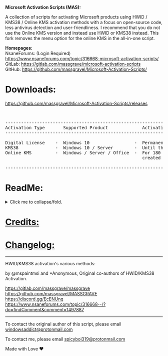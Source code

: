    **Microsoft Activation Scripts (MAS):**

   A collection of scripts for activating Microsoft products using HWID / KMS38 / Online KMS activation methods 
   with a focus on open-source code, less antivirus detection and user-friendliness. I recommend that you do not use the Online KMS version and instead use HWID or KMS38 instead. This fork removes the menu option for the online KMS in the all-in-one script. 

   **Homepages:**<br/>
   NsaneForums: (Login Required) https://www.nsaneforums.com/topic/316668-microsoft-activation-scripts/<br/>
   GitLab: https://gitlab.com/massgrave/microsoft-activation-scripts<br/>
   GitHub: https://github.com/massgravel/Microsoft-Activation-Scripts/<br/>
   
  # **Downloads:** <br/>
   https://github.com/massgravel/Microsoft-Activation-Scripts/releases

<br/> 

<pre class="ipsCode prettyprint lang-html prettyprinted"><span class="pln">----------------------------------------------------------------------------------------------
Activation Type       Supported Product             Activation Period
----------------------------------------------------------------------------------------------

Digital License    -  Windows 10                 -  Permanent
KMS38              -  Windows 10 / Server        -  Until the year 2038
Online KMS         -  Windows / Server / Office  -  For 180 Days, renewal task needs to be 
                                                    created for lifetime auto activation.

----------------------------------------------------------------------------------------------</span></pre>

  # **ReadMe:**
   
<p>
<details>
<summary>Click me to collapse/fold.</summary>
<br/> 
<a href="https://gitlab.com/massgrave/microsoft-activation-scripts/raw/master/MAS_1.3/Separate-Files-Version/Activators/HWID-KMS38_Activation/ReadMe_HWID.txt">Digital License (HWID) Activation</a> <br /> <a href="https://gitlab.com/massgrave/microsoft-activation-scripts/raw/master/MAS_1.3/Separate-Files-Version/Activators/HWID-KMS38_Activation/ReadMe_KMS38.txt">KMS38 Activation</a> <br /> <a href="https://gitlab.com/massgrave/microsoft-activation-scripts/raw/master/MAS_1.3/Separate-Files-Version/Extras/KMS38_Protection/ReadMe.txt">KMS38_Protection</a> <br /> <a href="https://gitlab.com/massgrave/microsoft-activation-scripts/raw/master/MAS_1.3/Separate-Files-Version/Activators/Online_KMS_Activation/_ReadMe.txt">Online KMS Activation</a> <br /> <a href="https://pastebin.com/raw/7Xyaf15Z" target="_blank" rel="nofollow noreferrer noopener">Activation Methods info and faqs</a> <br /> <a href="https://gitlab.com/massgrave/microsoft-activation-scripts/raw/master/MAS_1.3/Separate-Files-Version/Extras/Extract_OEM_Folder/ReadMe.txt">$OEM$ Folders (Windows Pre-Activation)</a> <br /> <a href="https://pastebin.com/raw/DdM34pr5" target="_blank" rel="nofollow noreferrer noopener">Big Blocks of text in the script</a> <br /> <a href="https://pastebin.com/raw/jduBSazJ" target="_blank" rel="nofollow noreferrer noopener">Download Genuine Installation Media</a>
  </details></p> 

  # [**Credits:**](https://raw.githubusercontent.com/massgravel/Microsoft-Activation-Scripts/master/MAS_1.3/Separate-Files-Version/Credits.txt)

  # [**Changelog:**](https://pastebin.com/raw/nghFEt3W)

-------------------------------------------------------------------------------------------------------------------------------------------------

HWID/KMS38 activation's various methods:

by @mspaintmsi and *Anonymous, Original co-authors of HWID/KMS38 Activation.

https://gitlab.com/massgrave/massgrave<br/>
https://github.com/massgravel/MASSGRAVE<br/>
https://discord.gg/EcENUnq<br/>
https://www.nsaneforums.com/topic/316668--/?do=findComment&comment=1497887<br/>

-------------------------------------------------------------------------------------------------------------------------------------------------

To contact the original author of this script, please email windowsaddict@protonmail.com

To contact me, please email spicyboi319@protonmail.com


Made with Love ❤️
